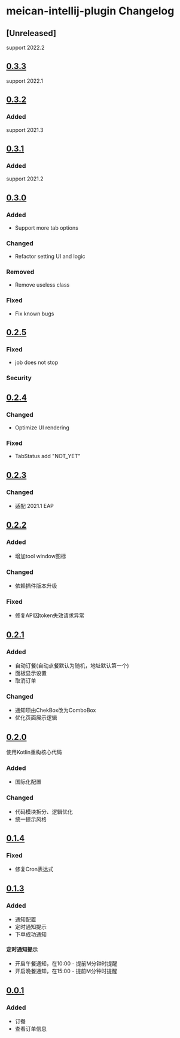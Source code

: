 <!-- Keep a Changelog guide -> https://keepachangelog.com -->

# meican-intellij-plugin Changelog

## [Unreleased]

support 2022.2

## [0.3.3](https://github.com/motui/meican-intellij-plugin/releases/tag/v0.3.3)

support 2022.1

## [0.3.2](https://github.com/motui/meican-intellij-plugin/releases/tag/v0.3.2)

### Added

support 2021.3

## [0.3.1](https://github.com/motui/meican-intellij-plugin/releases/tag/v0.3.1)

### Added

support 2021.2

## [0.3.0](https://github.com/motui/meican-intellij-plugin/releases/tag/v0.3.0)

### Added

- Support more tab options

### Changed

- Refactor setting UI and logic

### Removed

- Remove useless class

### Fixed

- Fix known bugs

## [0.2.5](https://github.com/motui/meican-intellij-plugin/releases/tag/v0.2.5)

### Fixed

- job does not stop

### Security

## [0.2.4](https://github.com/motui/meican-intellij-plugin/releases/tag/v0.2.4)

### Changed

- Optimize UI rendering

### Fixed

- TabStatus add "NOT_YET"

## [0.2.3](https://github.com/motui/meican-intellij-plugin/releases/tag/v0.2.3)

### Changed

- 适配 2021.1 EAP

## [0.2.2](https://github.com/motui/meican-intellij-plugin/releases/tag/v0.2.2)

### Added

- 增加tool window图标

### Changed

- 依赖插件版本升级

### Fixed

- 修复API因token失效请求异常

## [0.2.1](https://github.com/motui/meican-intellij-plugin/releases/tag/v0.2.1)

### Added

- 自动订餐(自动点餐默认为随机，地址默认第一个)
- 面板显示设置
- 取消订单

### Changed

- 通知项由ChekBox改为ComboBox
- 优化页面展示逻辑

## [0.2.0](https://github.com/motui/meican-intellij-plugin/releases/tag/v0.2.0)

使用Kotlin重构核心代码

### Added

- 国际化配置

### Changed

- 代码模块拆分、逻辑优化
- 统一提示风格

## [0.1.4](https://github.com/motui/meican-intellij-plugin/releases/tag/v0.1.4)

### Fixed

- 修复Cron表达式

## [0.1.3](https://github.com/motui/meican-intellij-plugin/releases/tag/v0.1.3)

### Added

- 通知配置
- 定时通知提示
- 下单成功通知

#### 定时通知提示

- 开启午餐通知，在10:00 - 提前M分钟时提醒
- 开启晚餐通知，在15:00 - 提前M分钟时提醒

## [0.0.1](https://github.com/motui/meican-intellij-plugin/releases/tag/v0.0.1)

### Added

- 订餐
- 查看订单信息